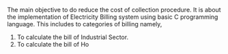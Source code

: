 The main objective to do reduce the cost of collection procedure. It is about the implementation of Electricity Billing system using basic C programming language. 
This includes to categories of billing namely, 
1. To calculate the bill of Industrial Sector. 
2. To calculate the bill of Ho
